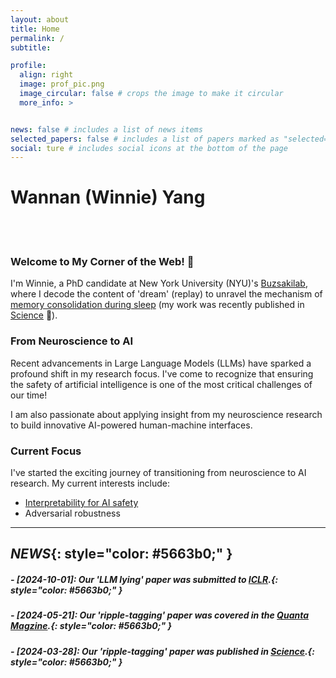 ```yaml
---
layout: about
title: Home
permalink: /
subtitle: 

profile:
  align: right
  image: prof_pic.png
  image_circular: false # crops the image to make it circular
  more_info: >


news: false # includes a list of news items
selected_papers: false # includes a list of papers marked as "selected={true}"
social: ture # includes social icons at the bottom of the page
---
```

# Wannan (Winnie) Yang
\
&nbsp;

###  Welcome to My Corner of the Web! 👋

I'm Winnie, a PhD candidate at New York University (NYU)'s [Buzsakilab](https://buzsakilab.com/wp/publications/),
where I decode the content of 'dream' (replay) to unravel the mechanism of
[memory consolidation during sleep](https://winnieyangwannan.github.io/RippleTagging/) (my work was recently published in
[Science](https://www.science.org/doi/10.1126/science.adk8261) 🥳).

### From Neuroscience to AI
Recent advancements in Large Language Models (LLMs) have sparked a profound shift in
my research focus. I've come to recognize that ensuring the safety of artificial intelligence is one of the most critical
challenges of our time!

I am also passionate about applying insight from my neuroscience research to build innovative AI-powered human-machine interfaces.

 

### Current Focus
I've started the exciting journey of transitioning from neuroscience to AI research. My current interests include:

- [Interpretability for AI safety](https://winnieyangwannan.github.io/LLM_Deception/) 
- Adversarial robustness

---


## *NEWS*{: style="color: #5663b0;" }

#####  *- [2024-10-01]: Our 'LLM lying' paper was submitted to [ICLR](https://winnieyangwannan.github.io/LLM_Deception/).*{: style="color: #5663b0;" }


#####  *- [2024-05-21]: Our 'ripple-tagging' paper was covered in the [Quanta Magzine](https://www.quantamagazine.org/electric-ripples-in-the-resting-brain-tag-memories-for-storage-20240521/).*{: style="color: #5663b0;" }


#####  *- [2024-03-28]: Our 'ripple-tagging' paper was published in [Science](https://www.science.org/doi/10.1126/science.adk8261).*{: style="color: #5663b0;" }
